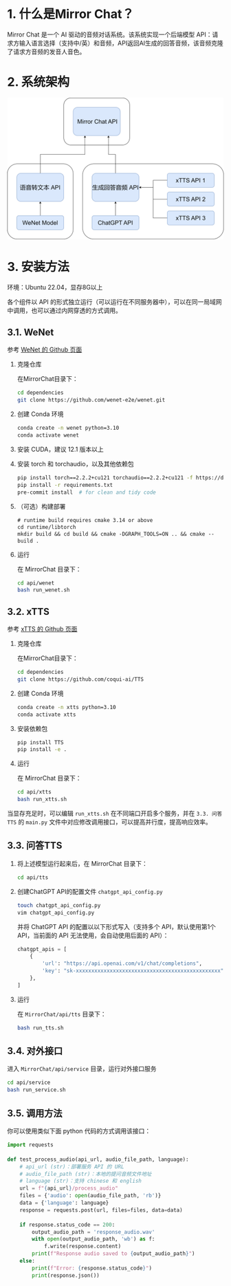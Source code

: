 # 1. 什么是Mirror Chat？

Mirror Chat 是一个 AI 驱动的音频对话系统。该系统实现一个后端模型 API：请求方输入语言选择（支持中/英）和音频，API返回AI生成的回答音频，该音频克隆了请求方音频的发音人音色。



# 2. 系统架构

<img src="images\架构图.drawio.svg" alt="架构图.drawio" style="zoom: 50%;" />



# 3. 安装方法

环境：Ubuntu 22.04，显存8G以上

各个组件以 API 的形式独立运行（可以运行在不同服务器中），可以在同一局域网中调用，也可以通过内网穿透的方式调用。

## 3.1. WeNet

参考 [WeNet 的 Github 页面](https://github.com/wenet-e2e/wenet)

1. 克隆仓库

   在MirrorChat目录下：

   ```sh
   cd dependencies
   git clone https://github.com/wenet-e2e/wenet.git
   ```

2. 创建 Conda 环境

   ```sh
   conda create -n wenet python=3.10
   conda activate wenet
   ```

3. 安装 CUDA，建议 12.1 版本以上

4. 安装 torch 和 torchaudio，以及其他依赖包

   ```sh
   pip install torch==2.2.2+cu121 torchaudio==2.2.2+cu121 -f https://download.pytorch.org/whl/torch_stable.html
   pip install -r requirements.txt
   pre-commit install  # for clean and tidy code
   ```

5. （可选）构建部署

   ```
   # runtime build requires cmake 3.14 or above
   cd runtime/libtorch
   mkdir build && cd build && cmake -DGRAPH_TOOLS=ON .. && cmake --build .
   ```

6. 运行

   在 MirrorChat 目录下：

   ```sh
   cd api/wenet
   bash run_wenet.sh
   ```

## 3.2. xTTS

参考 [xTTS 的 Github 页面](https://github.com/coqui-ai/TTS?tab=readme-ov-file)

1. 克隆仓库

   在MirrorChat目录下：

   ```sh
   cd dependencies
   git clone https://github.com/coqui-ai/TTS
   ```

2. 创建 Conda 环境

   ```sh
   conda create -n xtts python=3.10
   conda activate xtts
   ```

3. 安装依赖包

   ```sh
   pip install TTS
   pip install -e .
   ```

4. 运行

   在 MirrorChat 目录下：

   ```sh
   cd api/xtts
   bash run_xtts.sh
   ```

当显存充足时，可以编辑 `run_xtts.sh` 在不同端口开启多个服务，并在 `3.3. 问答TTS` 的 `main.py` 文件中对应修改调用接口，可以提高并行度，提高响应效率。

## 3.3. 问答TTS

1. 将上述模型运行起来后，在 MirrorChat 目录下：

   ```sh
   cd api/tts
   ```

2. 创建ChatGPT API的配置文件 `chatgpt_api_config.py`

   ```sh
   touch chatgpt_api_config.py
   vim chatgpt_api_config.py
   ```

   并将 ChatGPT API 的配置以以下形式写入（支持多个 API，默认使用第1个 API，当前面的 API 无法使用，会自动使用后面的 API）：

   ```python
   chatgpt_apis = [
       {
           'url': "https://api.openai.com/v1/chat/completions",
           'key': "sk-xxxxxxxxxxxxxxxxxxxxxxxxxxxxxxxxxxxxxxxxxxxxxxx"
       },
   ]
   ```

3. 运行

   在 `MirrorChat/api/tts` 目录下：

   ```sh
   bash run_tts.sh
   ```

## 3.4. 对外接口

进入 `MirrorChat/api/service` 目录，运行对外接口服务

```sh
cd api/service
bash run_service.sh
```

## 3.5. 调用方法

你可以使用类似下面 python 代码的方式调用该接口：

```python
import requests

def test_process_audio(api_url, audio_file_path, language):
    # api_url (str)：部署服务 API 的 URL
    # audio_file_path (str)：本地的提问音频文件地址
    # language (str)：支持 chinese 和 english
    url = f"{api_url}/process_audio"
    files = {'audio': open(audio_file_path, 'rb')}
    data = {'language': language}
    response = requests.post(url, files=files, data=data)
    
    if response.status_code == 200:
        output_audio_path = 'response_audio.wav'
        with open(output_audio_path, 'wb') as f:
            f.write(response.content)
        print(f"Response audio saved to {output_audio_path}")
    else:
        print(f"Error: {response.status_code}")
        print(response.json())
```





